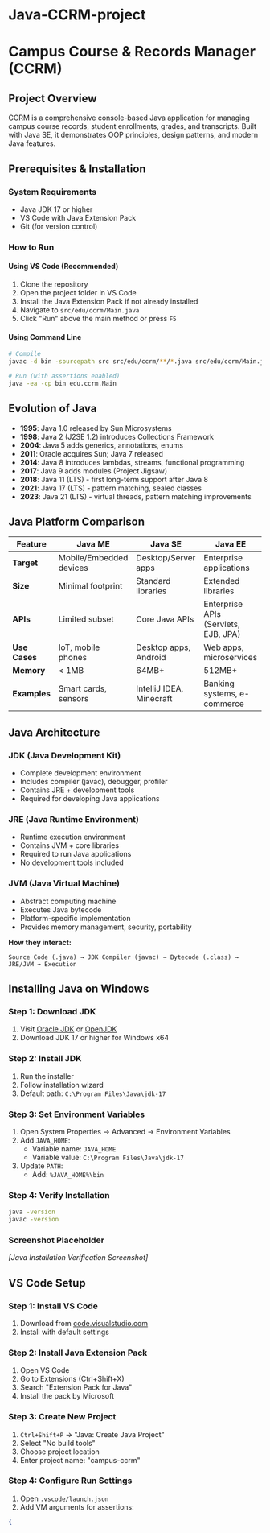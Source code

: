 # Java-CCRM-project
# Campus Course & Records Manager (CCRM)

## Project Overview
CCRM is a comprehensive console-based Java application for managing campus course records, student enrollments, grades, and transcripts. Built with Java SE, it demonstrates OOP principles, design patterns, and modern Java features.

## Prerequisites & Installation

### System Requirements
- Java JDK 17 or higher
- VS Code with Java Extension Pack
- Git (for version control)

### How to Run

#### Using VS Code (Recommended)
1. Clone the repository
2. Open the project folder in VS Code
3. Install the Java Extension Pack if not already installed
4. Navigate to `src/edu/ccrm/Main.java`
5. Click "Run" above the main method or press `F5`

#### Using Command Line
```bash
# Compile
javac -d bin -sourcepath src src/edu/ccrm/**/*.java src/edu/ccrm/Main.java

# Run (with assertions enabled)
java -ea -cp bin edu.ccrm.Main
```

## Evolution of Java

- **1995**: Java 1.0 released by Sun Microsystems
- **1998**: Java 2 (J2SE 1.2) introduces Collections Framework
- **2004**: Java 5 adds generics, annotations, enums
- **2011**: Oracle acquires Sun; Java 7 released
- **2014**: Java 8 introduces lambdas, streams, functional programming
- **2017**: Java 9 adds modules (Project Jigsaw)
- **2018**: Java 11 (LTS) - first long-term support after Java 8
- **2021**: Java 17 (LTS) - pattern matching, sealed classes
- **2023**: Java 21 (LTS) - virtual threads, pattern matching improvements

## Java Platform Comparison

| Feature | Java ME | Java SE | Java EE |
|---------|---------|---------|---------|
| **Target** | Mobile/Embedded devices | Desktop/Server apps | Enterprise applications |
| **Size** | Minimal footprint | Standard libraries | Extended libraries |
| **APIs** | Limited subset | Core Java APIs | Enterprise APIs (Servlets, EJB, JPA) |
| **Use Cases** | IoT, mobile phones | Desktop apps, Android | Web apps, microservices |
| **Memory** | < 1MB | 64MB+ | 512MB+ |
| **Examples** | Smart cards, sensors | IntelliJ IDEA, Minecraft | Banking systems, e-commerce |

## Java Architecture

### JDK (Java Development Kit)
- Complete development environment
- Includes compiler (javac), debugger, profiler
- Contains JRE + development tools
- Required for developing Java applications

### JRE (Java Runtime Environment)
- Runtime execution environment
- Contains JVM + core libraries
- Required to run Java applications
- No development tools included

### JVM (Java Virtual Machine)
- Abstract computing machine
- Executes Java bytecode
- Platform-specific implementation
- Provides memory management, security, portability

**How they interact:**
```
Source Code (.java) → JDK Compiler (javac) → Bytecode (.class) → JRE/JVM → Execution
```

## Installing Java on Windows

### Step 1: Download JDK
1. Visit [Oracle JDK](https://www.oracle.com/java/technologies/downloads/) or [OpenJDK](https://adoptium.net/)
2. Download JDK 17 or higher for Windows x64

### Step 2: Install JDK
1. Run the installer
2. Follow installation wizard
3. Default path: `C:\Program Files\Java\jdk-17`

### Step 3: Set Environment Variables
1. Open System Properties → Advanced → Environment Variables
2. Add `JAVA_HOME`:
   - Variable name: `JAVA_HOME`
   - Variable value: `C:\Program Files\Java\jdk-17`
3. Update `PATH`:
   - Add: `%JAVA_HOME%\bin`

### Step 4: Verify Installation
```cmd
java -version
javac -version
```

### Screenshot Placeholder
*[Java Installation Verification Screenshot]*

## VS Code Setup

### Step 1: Install VS Code
1. Download from [code.visualstudio.com](https://code.visualstudio.com/)
2. Install with default settings

### Step 2: Install Java Extension Pack
1. Open VS Code
2. Go to Extensions (Ctrl+Shift+X)
3. Search "Extension Pack for Java"
4. Install the pack by Microsoft

### Step 3: Create New Project
1. `Ctrl+Shift+P` → "Java: Create Java Project"
2. Select "No build tools"
3. Choose project location
4. Enter project name: "campus-ccrm"

### Step 4: Configure Run Settings
1. Open `.vscode/launch.json`
2. Add VM arguments for assertions:
```json
{
